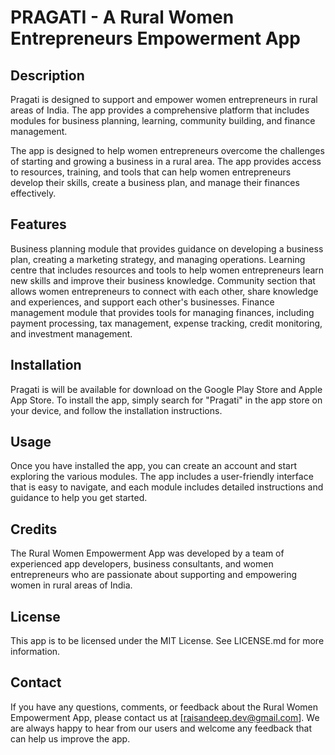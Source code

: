 # PRAGATI - A Rural Women Entrepreneurs Empowerment App

## Description
Pragati is designed to support and empower women entrepreneurs in rural areas of India. The app provides a comprehensive platform that includes modules for business planning, learning, community building, and finance management.

The app is designed to help women entrepreneurs overcome the challenges of starting and growing a business in a rural area. The app provides access to resources, training, and tools that can help women entrepreneurs develop their skills, create a business plan, and manage their finances effectively.

## Features
Business planning module that provides guidance on developing a business plan, creating a marketing strategy, and managing operations.
Learning centre that includes resources and tools to help women entrepreneurs learn new skills and improve their business knowledge.
Community section that allows women entrepreneurs to connect with each other, share knowledge and experiences, and support each other's businesses.
Finance management module that provides tools for managing finances, including payment processing, tax management, expense tracking, credit monitoring, and investment management.

## Installation
Pragati is will be available for download on the Google Play Store and Apple App Store. To install the app, simply search for "Pragati" in the app store on your device, and follow the installation instructions.

## Usage
Once you have installed the app, you can create an account and start exploring the various modules. The app includes a user-friendly interface that is easy to navigate, and each module includes detailed instructions and guidance to help you get started.

## Credits
The Rural Women Empowerment App was developed by a team of experienced app developers, business consultants, and women entrepreneurs who are passionate about supporting and empowering women in rural areas of India.

## License
This app is to be licensed under the MIT License. See LICENSE.md for more information.

## Contact
If you have any questions, comments, or feedback about the Rural Women Empowerment App, please contact us at [raisandeep.dev@gmail.com]. We are always happy to hear from our users and welcome any feedback that can help us improve the app.
